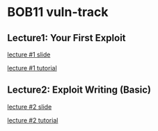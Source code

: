 # BOB11 vuln-track

## Lecture1: Your First Exploit

[lecture #1 slide](https://drive.google.com/file/d/1xSUQROwABtyEyiJvRvFFWn6oxmdNY6Mr/view?usp=sharing)

[lecture #1 tutorial](lec1/tutorial.md)

## Lecture2: Exploit Writing (Basic)

[lecture #2 slide](https://drive.google.com/file/d/1yxwcNAhi7ferzmWZxNvIz8Kv94DRHhzK/view?usp=sharing)

[lecture #2 tutorial](lec2/tutorial.md)
